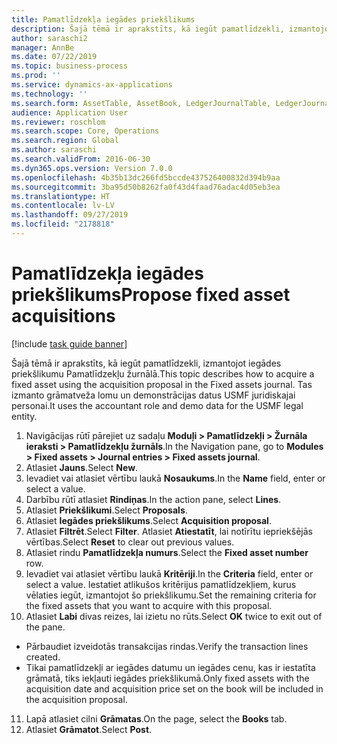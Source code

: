 ```yaml
---
title: Pamatlīdzekļa iegādes priekšlikums
description: Šajā tēmā ir aprakstīts, kā iegūt pamatlīdzekli, izmantojot iegādes priekšlikumu Pamatlīdzekļu žurnālā.
author: saraschi2
manager: AnnBe
ms.date: 07/22/2019
ms.topic: business-process
ms.prod: ''
ms.service: dynamics-ax-applications
ms.technology: ''
ms.search.form: AssetTable, AssetBook, LedgerJournalTable, LedgerJournalTransAsset, SysQueryForm
audience: Application User
ms.reviewer: roschlom
ms.search.scope: Core, Operations
ms.search.region: Global
ms.author: saraschi
ms.search.validFrom: 2016-06-30
ms.dyn365.ops.version: Version 7.0.0
ms.openlocfilehash: 4b35b13dc266fd5bccde437526400832d394b9aa
ms.sourcegitcommit: 3ba95d50b8262fa0f43d4faad76adac4d05eb3ea
ms.translationtype: HT
ms.contentlocale: lv-LV
ms.lasthandoff: 09/27/2019
ms.locfileid: "2178818"
---
```

# <a name="propose-fixed-asset-acquisitions"></a><span data-ttu-id="c1d2b-103">Pamatlīdzekļa iegādes priekšlikums</span><span class="sxs-lookup"><span data-stu-id="c1d2b-103">Propose fixed asset acquisitions</span></span>

[!include [task guide banner](../../includes/task-guide-banner.md)]

<span data-ttu-id="c1d2b-104">Šajā tēmā ir aprakstīts, kā iegūt pamatlīdzekli, izmantojot iegādes priekšlikumu Pamatlīdzekļu žurnālā.</span><span class="sxs-lookup"><span data-stu-id="c1d2b-104">This topic describes how to acquire a fixed asset using the acquisition proposal in the Fixed assets journal.</span></span> <span data-ttu-id="c1d2b-105">Tas izmanto grāmatveža lomu un demonstrācijas datus USMF juridiskajai personai.</span><span class="sxs-lookup"><span data-stu-id="c1d2b-105">It uses the accountant role and demo data for the USMF legal entity.</span></span>

1. <span data-ttu-id="c1d2b-106">Navigācijas rūtī pārejiet uz sadaļu **Moduļi > Pamatlīdzekļi > Žurnāla ieraksti > Pamatlīdzekļu žurnāls**.</span><span class="sxs-lookup"><span data-stu-id="c1d2b-106">In the Navigation pane, go to **Modules > Fixed assets > Journal entries > Fixed assets journal**.</span></span>
2. <span data-ttu-id="c1d2b-107">Atlasiet **Jauns**.</span><span class="sxs-lookup"><span data-stu-id="c1d2b-107">Select **New**.</span></span>
3. <span data-ttu-id="c1d2b-108">Ievadiet vai atlasiet vērtību laukā **Nosaukums**.</span><span class="sxs-lookup"><span data-stu-id="c1d2b-108">In the **Name** field, enter or select a value.</span></span>
4. <span data-ttu-id="c1d2b-109">Darbību rūtī atlasiet **Rindiņas**.</span><span class="sxs-lookup"><span data-stu-id="c1d2b-109">In the action pane, select **Lines**.</span></span>
5. <span data-ttu-id="c1d2b-110">Atlasiet **Priekšlikumi**.</span><span class="sxs-lookup"><span data-stu-id="c1d2b-110">Select **Proposals**.</span></span>
6. <span data-ttu-id="c1d2b-111">Atlasiet **Iegādes priekšlikums**.</span><span class="sxs-lookup"><span data-stu-id="c1d2b-111">Select **Acquisition proposal**.</span></span>
7. <span data-ttu-id="c1d2b-112">Atlasiet **Filtrēt**.</span><span class="sxs-lookup"><span data-stu-id="c1d2b-112">Select **Filter**.</span></span> <span data-ttu-id="c1d2b-113">Atlasiet **Atiestatīt**, lai notīrītu iepriekšējās vērtības.</span><span class="sxs-lookup"><span data-stu-id="c1d2b-113">Select **Reset** to clear out previous values.</span></span>
8. <span data-ttu-id="c1d2b-114">Atlasiet rindu **Pamatlīdzekļa numurs**.</span><span class="sxs-lookup"><span data-stu-id="c1d2b-114">Select the **Fixed asset number** row.</span></span>
9. <span data-ttu-id="c1d2b-115">Ievadiet vai atlasiet vērtību laukā **Kritēriji**.</span><span class="sxs-lookup"><span data-stu-id="c1d2b-115">In the **Criteria** field, enter or select a value.</span></span> <span data-ttu-id="c1d2b-116">Iestatiet atlikušos kritērijus pamatlīdzekļiem, kurus vēlaties iegūt, izmantojot šo priekšlikumu.</span><span class="sxs-lookup"><span data-stu-id="c1d2b-116">Set the remaining criteria for the fixed assets that you want to acquire with this proposal.</span></span>  
10. <span data-ttu-id="c1d2b-117">Atlasiet **Labi** divas reizes, lai izietu no rūts.</span><span class="sxs-lookup"><span data-stu-id="c1d2b-117">Select **OK** twice to exit out of the pane.</span></span>
- <span data-ttu-id="c1d2b-118">Pārbaudiet izveidotās transakcijas rindas.</span><span class="sxs-lookup"><span data-stu-id="c1d2b-118">Verify the transaction lines created.</span></span>  
- <span data-ttu-id="c1d2b-119">Tikai pamatlīdzekļi ar iegādes datumu un iegādes cenu, kas ir iestatīta grāmatā, tiks iekļauti iegādes priekšlikumā.</span><span class="sxs-lookup"><span data-stu-id="c1d2b-119">Only fixed assets with the acquisition date and acquisition price set on the book will be included in the acquisition proposal.</span></span>  
11. <span data-ttu-id="c1d2b-120">Lapā atlasiet cilni **Grāmatas**.</span><span class="sxs-lookup"><span data-stu-id="c1d2b-120">On the page, select the **Books** tab.</span></span>
12. <span data-ttu-id="c1d2b-121">Atlasiet **Grāmatot**.</span><span class="sxs-lookup"><span data-stu-id="c1d2b-121">Select **Post**.</span></span>


